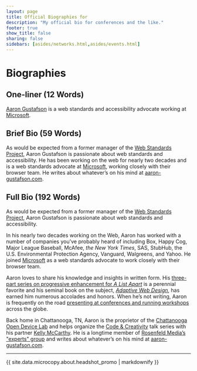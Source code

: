 ```yaml
---
layout: page
title: Official Biographies for
description: "My official bio for conferences and the like."
footer: true
show_title: false
sharing: false
sidebars: [asides/networks.html,asides/events.html]
---
```


# Biographies

## One-liner (12 Words)

[Aaron Gustafson](http://www.aaron-gustafson.com/) is a web standards and accessibility advocate working at [Microsoft](http://www.microsoft.com/).


## Brief Bio (59 Words)

As would be expected from a former manager of the [Web Standards Project](http://webstandards.org), Aaron Gustafson is passionate about web standards and accessibility. He has been working on the web for nearly two decades and is a web standards advocate at [Microsoft](http://www.microsoft.com/), working closely with their browser team. He writes about whatever’s on his mind at [aaron-gustafson.com](http://www.aaron-gustafson.com/).


## Full Bio (192 Words)

As would be expected from a former manager of the [Web Standards Project](http://webstandards.org), Aaron Gustafson is passionate about web standards and accessibility.

In his nearly two decades working on the Web, Aaron has worked with a number of companies you’ve probably heard of including Box, Happy Cog, Major League Baseball, McAfee, *the New York Times*, SAS, StubHub, the U.S. Environmental Protection Agency, Vanguard, Walgreens, and Yahoo. He joined [Microsoft](http://www.microsoft.com/) as a web standards advocate to work closely with their browser team.

Aaron loves to share his knowledge and insights in written form. His [three-part series on progressive enhancement for *A List Apart*](http://alistapart.com/author/agustafson) is a perennial favorite and his seminal book on the subject, [*Adaptive Web Design*](http://adaptivewebdesign.com), has earned him numerous accolades and honors. When he’s not writing, Aaron is frequently on the road [presenting at conferences and running workshops](http://lanyrd.com/profile/aarongustafson/) across the globe.

Back home in Chattanooga, TN, Aaron is the proprietor of the [Chattanooga Open Device Lab](http://chadevicelab.org) and helps organize the [Code & Creativity](http://codeandcreativity.com) talk series with his partner [Kelly McCarthy](https://twitter.com/ShirleyTemper). He is a longtime member of [Rosenfeld Media’s "experts" group](http://rosenfeldmedia.com/experts/aaron-gustafson/) and writes about whatever’s on his mind at [aaron-gustafson.com](http://www.aaron-gustafson.com/).

<hr>

{{ site.data.microcopy.about.headshot_promo | markdownify }}
